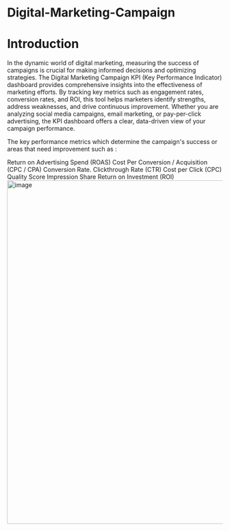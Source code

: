 # Digital-Marketing-Campaign
# Introduction

In the dynamic world of digital marketing, measuring the success of campaigns is crucial for making informed decisions and optimizing strategies. The Digital Marketing Campaign KPI (Key Performance Indicator) dashboard provides comprehensive insights into the effectiveness of marketing efforts. By tracking key metrics such as engagement rates, conversion rates, and ROI, this tool helps marketers identify strengths, address weaknesses, and drive continuous improvement. Whether you are analyzing social media campaigns, email marketing, or pay-per-click advertising, the KPI dashboard offers a clear, data-driven view of your campaign performance.

The key performance metrics which determine the campaign's success or areas that need improvement such as : 

Return on Advertising Spend (ROAS)
Cost Per Conversion / Acquisition (CPC / CPA)
Conversion Rate.
Clickthrough Rate (CTR)
Cost per Click (CPC)
Quality Score
Impression Share
Return on Investment (ROI)
<img width="1405" height="802" alt="image" src="https://github.com/user-attachments/assets/e3a869a4-ac48-4ad6-b327-5ff616d867cd" />
